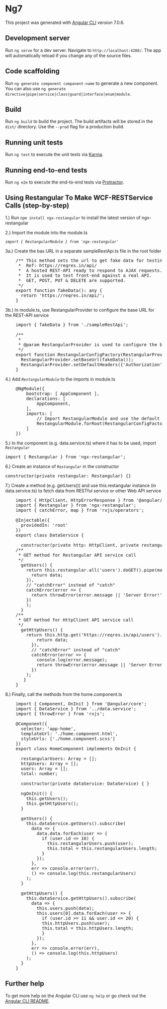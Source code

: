 # Ng7

This project was generated with [Angular CLI](https://github.com/angular/angular-cli) version 7.0.6.

## Development server

Run `ng serve` for a dev server. Navigate to `http://localhost:4200/`. The app will automatically reload if you change any of the source files.

## Code scaffolding

Run `ng generate component component-name` to generate a new component. You can also use `ng generate directive|pipe|service|class|guard|interface|enum|module`.

## Build

Run `ng build` to build the project. The build artifacts will be stored in the `dist/` directory. Use the `--prod` flag for a production build.

## Running unit tests

Run `ng test` to execute the unit tests via [Karma](https://karma-runner.github.io).

## Running end-to-end tests

Run `ng e2e` to execute the end-to-end tests via [Protractor](http://www.protractortest.org/).

## Using Restangular To Make WCF-RESTService Calls (step-by-step)

1.) Run `npm install ngx-restangular` to install the latest version of ngx-restangular

2.) Import the module into the module.ts

*`import { RestangularModule } from 'ngx-restangular'`*

3a.) Create the bas URL in a separate sampleRestApi.ts file in the root folder

<pre>
    /** This method sets the url to get fake data for testing.
     *  Ref: https://reqres.in/api/
     *  A hosted REST-API ready to respond to AJAX requests.
     *  It is used to test front-end against a real API.
     *  GET, POST, PUT & DELETE are supported.
     */
    export function fakeData(): any {
      return 'https://reqres.in/api/';
    }
</pre>

3b.)  In module.ts, use RestangularProvider to configure the base URL for the REST-API service

<pre>
    import { fakeData } from './sampleRestApi';

    /**
     *
     * @param RestangularProvider is used to configure the base URL for the REST-API service
     */
    export function RestangularConfigFactory(RestangularProvider) {
      RestangularProvider.setBaseUrl(fakeData());
      RestangularProvider.setDefaultHeaders({'Authorization': 'Bearer V6vzEfEimH2PoiretEB7o0jBhp5ICk#d'});
    }
</pre>

4.) Add *`RestangularModule`* to the imports in module.ts

<pre>
    @NgModule({
        bootstrap: [ AppComponent ],
        declarations: [
            AppComponent,
        ],
        imports: [
            // Import RestangularModule and use the default config factory
            RestangularModule.forRoot(RestangularConfigFactory),
        ]
    })
</pre>

5.) In the component (e.g. data.service.ts) where it has to be used, import *`Restangular`*

<pre>import { Restangular } from 'ngx-restangular';</pre>


6.) Create an instance of *`Restangular`* in the constructor

<pre>constructor(private restangular: Restangular) {}</pre>

7.) Create a method (e.g. getUsers()) and use this.restangular instance (in data.service.ts) to fetch data from RESTful service or other Web API service

<pre>
    import { HttpClient, HttpErrorResponse } from '@angular/common/http';
    import { Restangular } from 'ngx-restangular';
    import { catchError, map } from 'rxjs/operators';

    @Injectable({
      providedIn: 'root'
    })
    export class DataService {

      constructor(private http: HttpClient, private restangular: Restangular) {  }
    /**
     * GET method for Restangular API service call
     */
      getUsers() {
        return this.restangular.all('users').doGET().pipe(map(data => {
          return data;
        }),
        // "catchError" instead of "catch"
        catchError(error => {
          return throwError(error.message || 'Server Error!');
        })
        );
      }
    /**
     * GET method for HttpClient API service call
     */
      getHttpUsers() {
        return this.http.get('https://reqres.in/api/users').pipe(map(data => {
            return data;
          }),
          // "catchError" instead of "catch"
          catchError(error => {
            console.log(error.message);
            return throwError(error.message || 'Server Error!');
          })
        );
       }
    }
</pre>

8.) Finally, call the methods from the home.component.ts

<pre>
    import { Component, OnInit } from '@angular/core';
    import { DataService } from '../data.service';
    import { throwError } from 'rxjs';

    @Component({
      selector: 'app-home',
      templateUrl: './home.component.html',
      styleUrls: ['./home.component.scss']
    })
    export class HomeComponent implements OnInit {

      restangularUsers: Array<any> = [];
      httpUsers: Array<any> = [];
      users: Array<any> = [];
      total: number;

      constructor(private dataService: DataService) { }

      ngOnInit() {
        this.getUsers();
        this.getHttpUsers();
      }

      getUsers() {
        this.dataService.getUsers().subscribe(
          data => {
            data.data.forEach(user => {
              if (user.id <= 10) {
                this.restangularUsers.push(user);
                this.total = this.restangularUsers.length;
              }
            });
          },
          err => console.error(err),
          () => console.log(this.restangularUsers)
        );
      }

      getHttpUsers() {
        this.dataService.getHttpUsers().subscribe(
          data => {
            this.users.push(data);
            this.users[0].data.forEach(user => {
              if (user.id >= 11 && user.id <= 20) {
              this.httpUsers.push(user);
              this.total = this.httpUsers.length;
              }
            });
          },
          err => console.error(err),
          () => console.log(this.httpUsers)
        );
      }
    }
</pre>

## Further help

To get more help on the Angular CLI use `ng help` or go check out the [Angular CLI README](https://github.com/angular/angular-cli/blob/master/README.md).
